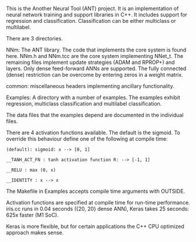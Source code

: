 
This is the Another Neural Tool (ANT) project.  It is an implementation of
neural network training and support libraries in C++.  It includes support
for regression and classification.  Classification can be either multiclass
or multilabel.

There are 3 directories.  

NNm: The ANT library.  The code that implements the core system is found here.
   NNm.h and NNm.tcc are the core system implementing NNet_t.  The remaining
   files implement update strategies (ADAM and RPROP+) and layers.  Only
   dense feed-forward ANNs are supported.  The fully connected (dense) 
   restriction can be overcome by entering zeros in a weight matrix.

common: miscellaneous headers implementing ancillary functionality.

Examples: A directory with a number of examples.  The examples exhibit
   regression, multiclass classification and multilabel classification.

The data files that the examples depend are documented in the individual
files.

There are 4 activation functions available.  The default is the sigmoid.  To
override this behaviour define one of the following at compile time:

	(default): sigmoid: x --> [0, 1]

	__TANH_ACT_FN : tanh activation function R: --> [-1, 1]

	__RELU : max (0, x)

	__IDENTITY : x --> x

The Makefile in Examples accepts compile time arguments with OUTSIDE.

Activation functions are specified at compile time for run-time 
performance.  iris.cc runs in 0.04 seconds ({20, 20} dense ANN), Keras
takes 25 seconds: 625x faster (M1 SoC).

Keras is more flexible, but for certain applications the C++ CPU optimized
approach makes sense.


